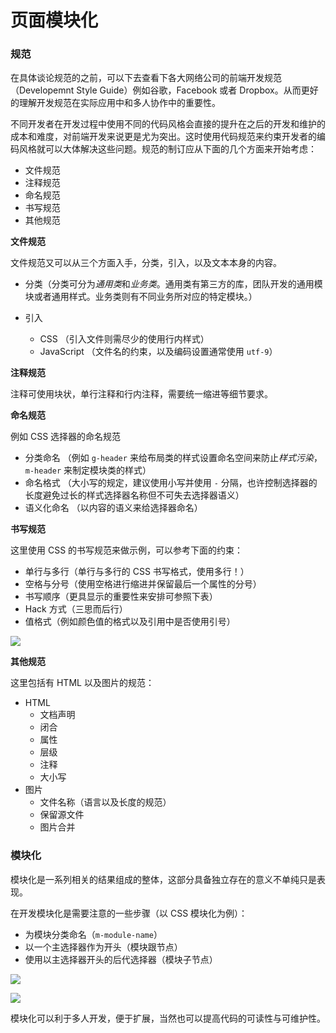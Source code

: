 # 页面模块化


### 规范

在具体谈论规范的之前，可以下去查看下各大网络公司的前端开发规范（Developemnt Style Guide）例如谷歌，Facebook 或者 Dropbox。从而更好的理解开发规范在实际应用中和多人协作中的重要性。

不同开发者在开发过程中使用不同的代码风格会直接的提升在之后的开发和维护的成本和难度，对前端开发来说更是尤为突出。这时使用代码规范来约束开发者的编码风格就可以大体解决这些问题。规范的制订应从下面的几个方面来开始考虑：

- 文件规范
- 注释规范
- 命名规范
- 书写规范
- 其他规范

**文件规范**

文件规范又可以从三个方面入手，分类，引入，以及文本本身的内容。

- 分类（分类可分为*通用类*和*业务类*。通用类有第三方的库，团队开发的通用模块或者通用样式。业务类则有不同业务所对应的特定模块。）

- 引入
  - CSS （引入文件则需尽少的使用行内样式）
  - JavaScript （文件名的约束，以及编码设置通常使用 `utf-9`）

**注释规范**

注释可使用块状，单行注释和行内注释，需要统一缩进等细节要求。

**命名规范**

例如 CSS 选择器的命名规范

- 分类命名 （例如 `g-header` 来给布局类的样式设置命名空间来防止*样式污染*，`m-header` 来制定模块类的样式）
- 命名格式 （大小写的规定，建议使用小写并使用 `-` 分隔，也许控制选择器的长度避免过长的样式选择器名称但不可失去选择器语义）
- 语义化命名 （以内容的语义来给选择器命名）

**书写规范**

这里使用 CSS 的书写规范来做示例，可以参考下面的约束：

- 单行与多行（单行与多行的 CSS 书写格式，使用多行！）
- 空格与分号（使用空格进行缩进并保留最后一个属性的分号）
- 书写顺序（更具显示的重要性来安排可参照下表）
- Hack 方式（三思而后行）
- 值格式（例如颜色值的格式以及引用中是否使用引号）

![](../img/M/module_page_style_order.png)

**其他规范**

这里包括有 HTML 以及图片的规范：

- HTML
  - 文档声明
  - 闭合
  - 属性
  - 层级
  - 注释
  - 大小写
- 图片
  - 文件名称（语言以及长度的规范）
  - 保留源文件
  - 图片合并

### 模块化

模块化是一系列相关的结果组成的整体，这部分具备独立存在的意义不单纯只是表现。

在开发模块化是需要注意的一些步骤（以 CSS 模块化为例）：

- 为模块分类命名（`m-module-name`）
- 以一个主选择器作为开头（模块跟节点）
- 使用以主选择器开头的后代选择器（模块子节点）

![](../img/M/module_css_class_extend.jpg)

![](../img/M/module-css-name-module.jpg)

模块化可以利于多人开发，便于扩展，当然也可以提高代码的可读性与可维护性。
